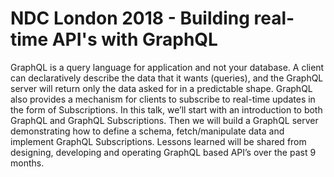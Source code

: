 # NDC London 2018 - Building real-time API's with GraphQL

GraphQL is a query language for application and not your database. A client can declaratively describe the data that it wants (queries), and the GraphQL server will return only the data asked for in a predictable shape. GraphQL also provides a mechanism for clients to subscribe to real-time updates in the form of Subscriptions.
In this talk, we’ll start with an introduction to both GraphQL and GraphQL Subscriptions. Then we will build a GraphQL server demonstrating how to define a schema, fetch/manipulate data and implement GraphQL Subscriptions. Lessons learned will be shared from designing, developing and operating GraphQL based API’s over the past 9 months.